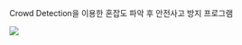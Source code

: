 Crowd Detection을 이용한 혼잡도 파악 후 안전사고 방지 프로그램


<img src="https://capsule-render.vercel.app/api?type=모양&color=색상코드&height=높이&section=header&text=텍스트&fontSize=텍스트크기" />

